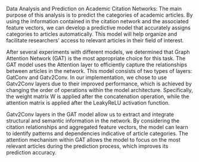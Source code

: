 Data Analysis and Prediction on Academic Citation Networks: The main purpose of this analysis is to predict the categories of academic articles. By using the information contained in the citation network and the associated feature vectors, we can develop a predictive model that accurately assigns categories to articles automatically. This model will help organize and facilitate researchers' access to relevant articles in their field of interest.

After several experiments with different models, we determined that Graph Attention Network (GAT) is the most appropriate choice for this task. The GAT model uses the Attention layer to efficiently capture the relationships between articles in the network. This model consists of two types of layers: GatConv and Gatv2Conv. In our implementation, we chose to use Gatv2Conv layers due to their improved performance, which is achieved by changing the order of operations within the model architecture. Specifically, the weight matrix W is applied after the concatenation operation, while the attention matrix is applied after the LeakyReLU activation function.

Gatv2Conv layers in the GAT model allow us to extract and integrate structural and semantic information in the network. By considering the citation relationships and aggregated feature vectors, the model can learn to identify patterns and dependencies indicative of article categories. The attention mechanism within GAT allows the model to focus on the most relevant articles during the prediction process, which improves its prediction accuracy.
